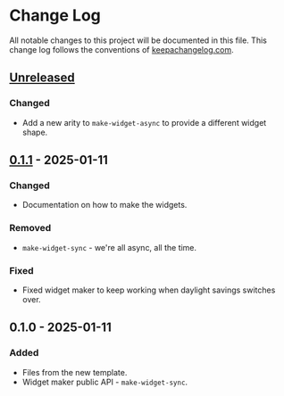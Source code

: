 # Change Log
All notable changes to this project will be documented in this file. This change log follows the conventions of [keepachangelog.com](http://keepachangelog.com/).

## [Unreleased]
### Changed
- Add a new arity to `make-widget-async` to provide a different widget shape.

## [0.1.1] - 2025-01-11
### Changed
- Documentation on how to make the widgets.

### Removed
- `make-widget-sync` - we're all async, all the time.

### Fixed
- Fixed widget maker to keep working when daylight savings switches over.

## 0.1.0 - 2025-01-11
### Added
- Files from the new template.
- Widget maker public API - `make-widget-sync`.

[Unreleased]: https://sourcehost.site/your-name/hsx/compare/0.1.1...HEAD
[0.1.1]: https://sourcehost.site/your-name/hsx/compare/0.1.0...0.1.1
